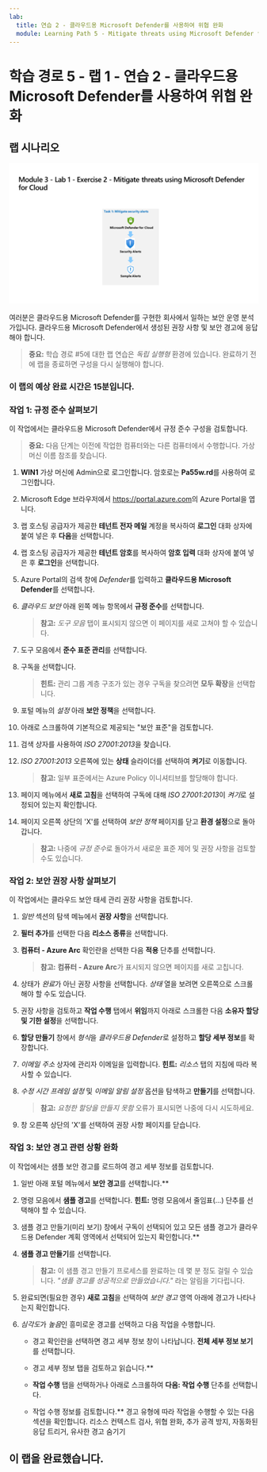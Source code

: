 ```yaml
---
lab:
  title: 연습 2 - 클라우드용 Microsoft Defender를 사용하여 위협 완화
  module: Learning Path 5 - Mitigate threats using Microsoft Defender for Cloud
---
```


# 학습 경로 5 - 랩 1 - 연습 2 - 클라우드용 Microsoft Defender를 사용하여 위협 완화

## 랩 시나리오

![랩 개요입니다.](../Media/SC-200-Lab_Diagrams_Mod3_L1_Ex2.png)

여러분은 클라우드용 Microsoft Defender를 구현한 회사에서 일하는 보안 운영 분석가입니다. 클라우드용 Microsoft Defender에서 생성된 권장 사항 및 보안 경고에 응답해야 합니다.

>**중요:** 학습 경로 #5에 대한 랩 연습은 *독립 실행형* 환경에 있습니다. 완료하기 전에 랩을 종료하면 구성을 다시 실행해야 합니다.

### 이 랩의 예상 완료 시간은 15분입니다.

### 작업 1: 규정 준수 살펴보기

이 작업에서는 클라우드용 Microsoft Defender에서 규정 준수 구성을 검토합니다. 

>**중요:** 다음 단계는 이전에 작업한 컴퓨터와는 다른 컴퓨터에서 수행합니다. 가상 머신 이름 참조를 찾습니다.

1. **WIN1** 가상 머신에 Admin으로 로그인합니다. 암호로는 **Pa55w.rd**를 사용하여 로그인합니다.  

1. Microsoft Edge 브라우저에서 <https://portal.azure.com>의 Azure Portal을 엽니다.

1. 랩 호스팅 공급자가 제공한 **테넌트 전자 메일** 계정을 복사하여 **로그인** 대화 상자에 붙여 넣은 후 **다음**을 선택합니다.

1. 랩 호스팅 공급자가 제공한 **테넌트 암호**를 복사하여 **암호 입력** 대화 상자에 붙여 넣은 후 **로그인**을 선택합니다.

1. Azure Portal의 검색 창에 *Defender*를 입력하고 **클라우드용 Microsoft Defender**를 선택합니다.

1. *클라우드 보안* 아래 왼쪽 메뉴 항목에서 **규정 준수**를 선택합니다.

    >**참고:** *도구 모음* 탭이 표시되지 않으면 이 페이지를 새로 고쳐야 할 수 있습니다.

1. 도구 모음에서 **준수 표준 관리**를 선택합니다.

1. 구독을 선택합니다.

    >**힌트:** 관리 그룹 계층 구조가 있는 경우 구독을 찾으려면 **모두 확장**을 선택합니다.

1. 포털 메뉴의 *설정* 아래 **보안 정책**을 선택합니다.

1. 아래로 스크롤하여 기본적으로 제공되는 "보안 표준"을 검토합니다.

1. 검색 상자를 사용하여 *ISO 27001:2013*을 찾습니다.

1. *ISO 27001:2013* 오른쪽에 있는 **상태** 슬라이더를 선택하여 **켜기**로 이동합니다.

    >**참고:** 일부 표준에서는 Azure Policy 이니셔티브를 할당해야 합니다.

1. 페이지 메뉴에서 **새로 고침**을 선택하여 구독에 대해 *ISO 27001:2013*이 *켜기*로 설정되어 있는지 확인합니다.

1. 페이지 오른쪽 상단의 'X'를 선택하여 *보안 정책* 페이지를 닫고 **환경 설정**으로 돌아갑니다.

    >**참고:** 나중에 *규정 준수*로 돌아가서 새로운 표준 제어 및 권장 사항을 검토할 수도 있습니다.

### 작업 2: 보안 권장 사항 살펴보기

이 작업에서는 클라우드 보안 태세 관리 권장 사항을 검토합니다.

1. *일반* 섹션의 탐색 메뉴에서 **권장 사항**을 선택합니다.

1. **필터 추가**를 선택한 다음 **리소스 종류**을 선택합니다.

1. **컴퓨터 - Azure Arc** 확인란을 선택한 다음 **적용** 단추를 선택합니다.

    >**참고:** **컴퓨터 - Azure Arc**가 표시되지 않으면 페이지를 새로 고칩니다.

1. 상태가 *완료*가 아닌 권장 사항을 선택합니다. *상태* 열을 보려면 오른쪽으로 스크롤해야 할 수도 있습니다.

1. 권장 사항을 검토하고 **작업 수행** 탭에서 **위임**까지 아래로 스크롤한 다음 **소유자 할당 및 기한 설정**을 선택합니다.

1. **할당 만들기** 창에서 *형식*을 *클라우드용 Defender*로 설정하고 **할당 세부 정보**를 확장합니다.

1. *이메일 주소* 상자에 관리자 이메일을 입력합니다. **힌트:** *리소스* 탭의 지침에 따라 복사할 수 있습니다.

1. *수정 시간 프레임 설정* 및 *이메일 알림 설정* 옵션을 탐색하고 **만들기**를 선택합니다.

    >**참고:** *요청한 할당을 만들지 못함* 오류가 표시되면 나중에 다시 시도하세요.

1. 창 오른쪽 상단의 'X'를 선택하여 권장 사항 페이지를 닫습니다.


### 작업 3: 보안 경고 관련 상황 완화

이 작업에서는 샘플 보안 경고를 로드하여 경고 세부 정보를 검토합니다.


1. 일반 아래 포털 메뉴에서 **보안 경고**를 선택합니다.**

1. 명령 모음에서 **샘플 경고**를 선택합니다. **힌트:** 명령 모음에서 줄임표(...) 단추를 선택해야 할 수 있습니다.

1. 샘플 경고 만들기(미리 보기) 창에서 구독이 선택되어 있고 모든 샘플 경고가 클라우드용 Defender 계획 영역에서 선택되어 있는지 확인합니다.**

1. **샘플 경고 만들기**를 선택합니다.  

    >**참고:** 이 샘플 경고 만들기 프로세스를 완료하는 데 몇 분 정도 걸릴 수 있습니다. *"샘플 경고를 성공적으로 만들었습니다."* 라는 알림을 기다립니다.

1. 완료되면(필요한 경우) **새로 고침**을 선택하여 *보안 경고* 영역 아래에 경고가 나타나는지 확인합니다.

1. *심각도*가 *높음*인 흥미로운 경고를 선택하고 다음 작업을 수행합니다.

    - 경고 확인란을 선택하면 경고 세부 정보 창이 나타납니다. **전체 세부 정보 보기**를 선택합니다.

    - 경고 세부 정보 탭을 검토하고 읽습니다.**

    - **작업 수행** 탭을 선택하거나 아래로 스크롤하여 **다음: 작업 수행** 단추를 선택합니다.

    - 작업 수행 정보를 검토합니다.** 경고 유형에 따라 작업을 수행할 수 있는 다음 섹션을 확인합니다. 리소스 컨텍스트 검사, 위협 완화, 추가 공격 방지, 자동화된 응답 트리거, 유사한 경고 숨기기

## 이 랩을 완료했습니다.
